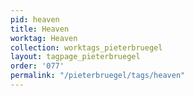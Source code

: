 ```yaml
---
pid: heaven
title: Heaven
worktag: Heaven
collection: worktags_pieterbruegel
layout: tagpage_pieterbruegel
order: '077'
permalink: "/pieterbruegel/tags/heaven"
---
```

